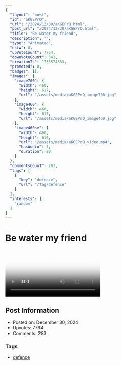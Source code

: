 ```yaml
---
{
  "layout": "post",
  "id": "aKGEPrQ",
  "url": "/2024/12/30/aKGEPrQ.html",
  "post_url": "/2024/12/30/aKGEPrQ.html",
  "title": "Be water my friend",
  "description": "",
  "type": "Animated",
  "nsfw": 0,
  "upVoteCount": 7764,
  "downVoteCount": 341,
  "creationTs": 1735574353,
  "promoted": 0,
  "badges": [],
  "images": {
    "image700": {
      "width": 460,
      "height": 617,
      "url": "/assets/media/aKGEPrQ_image700.jpg"
    },
    "image460": {
      "width": 460,
      "height": 617,
      "url": "/assets/media/aKGEPrQ_image460.jpg"
    },
    "image460sv": {
      "width": 460,
      "height": 616,
      "url": "/assets/media/aKGEPrQ_video.mp4",
      "hasAudio": 1,
      "duration": 20
    }
  },
  "commentsCount": 283,
  "tags": [
    {
      "key": "defence",
      "url": "/tag/defence"
    }
  ],
  "interests": [
    "random"
  ]
}
---
```


# Be water my friend

<video controls playsinline loop poster="/assets/media/aKGEPrQ_image460.jpg">
  <source src="/assets/media/aKGEPrQ_video.mp4" type="video/mp4">
  Your browser does not support the video tag.
</video>

## Post Information

- Posted on: December 30, 2024
- Upvotes: 7764
- Comments: 283

### Tags

- [defence](/tag/defence)
